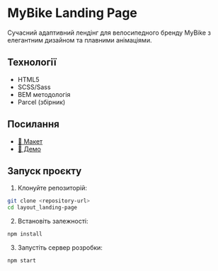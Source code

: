 # MyBike Landing Page

Сучасний адаптивний лендінг для велосипедного бренду MyBike з елегантним дизайном та плавними анімаціями.

## Технології

- HTML5
- SCSS/Sass
- BEM методологія
- Parcel (збірник)

## Посилання

- [🎨 Макет](https://www.figma.com/file/NZQAIydtHo5QkINyGLHNcq/BIKE-New-Version?node-id=0%3A1)
- [🚀 Демо](https://FrizZzaN.github.io/layout_landing-page/)

## Запуск проєкту

1. Клонуйте репозиторій:
```bash
git clone <repository-url>
cd layout_landing-page
```

2. Встановіть залежності:
```bash
npm install
```

3. Запустіть сервер розробки:
```bash
npm start
```